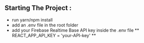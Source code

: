 ## Starting The Project :

- run yarn/npm install
- add an .env file in the root folder
- add your Firebase Realtime Base API key inside the .env file
** REACT_APP_API_KEY = 'your-API-key' **